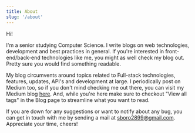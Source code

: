```yaml
---
title: About
slug: '/about'
---
```


Hi!

I'm a senior studying Computer Science. I write blogs on web technologies, development and best practices in general. If you're interested in front-end/back-end technologies like me, you might as well check my blog out. Pretty sure you would find something readable.

My blog circumvents around topics related to Full-stack technologies, features, updates, API's and development at large. I periodically post on Medium too, so if you don't mind checking me out there, you can visit my Medium blog [here](https://sboro2899.medium.com/). And, while you're here make sure to checkout "View all tags" in the Blog page to streamline what you want to read.

If you are down for any suggestions or want to notify about any bug, you can get in touch with me by sending a mail at [sboro2899@gmail.com](mailto:sboro2899@gmail.com). Appreciate your time, cheers!
